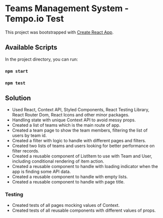 # Teams Management System - Tempo.io Test

This project was bootstrapped with [Create React App](https://github.com/facebook/create-react-app).

## Available Scripts

In the project directory, you can run:

### `npm start`

### `npm test`

## Solution

- Used React, Context API, Styled Components, React Testing Library, React Router Dom, React Icons and other minor packages.
- Handling state with unique Context API to avoid messy props.
- Created a list of teams which is the main route of app.
- Created a team page to show the team members, filtering the list of users by team id.
- Created a filter with logic to handle with different pages and filters.
- Created two lists of teams and users looking for better performance on filter records.
- Created a reusable component of ListItem to use with Team and User, including conditional rendering of item action.
- Created a reusable component to handle with loading indicator when the app is finding some API data.
- Created a reusable component to handle with empty lists.
- Created a reusable component to handle with page title.

### Testing

- Created tests of all pages mocking values of Context.
- Created tests of all reusable components with different values of props.